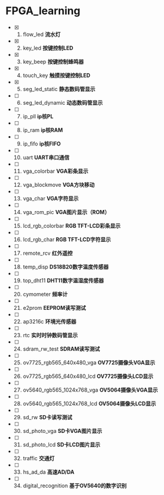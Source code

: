 # FPGA_learning
- [x] 1. flow_led __流水灯__
- [x] 2. key_led __按键控制LED__
- [x] 3. key_beep __按键控制蜂鸣器__
- [x] 4. touch_key __触摸按键控制LED__
- [x] 5. seg_led_static __静态数码管显示__
- [ ] 6. seg_led_dynamic __动态数码管显示__
- [ ] 7. ip_pll __ip核PL__
- [ ] 8. ip_ram __ip核RAM__
- [ ] 9. ip_fifo __ip核FIFO__
- [ ] 10. uart __UART串口通信__
- [ ] 11. vga_colorbar __VGA彩条显示__
- [ ] 12. vga_blockmove __VGA方块移动__
- [ ] 13. vga_char __VGA字符显示__
- [ ] 14. vga_rom_pic __VGA图片显示（ROM）__
- [ ] 15. lcd_rgb_colorbar __RGB TFT-LCD彩条显示__
- [ ] 16. lcd_rgb_char __RGB TFT-LCD字符显示__
- [ ] 17. remote_rcv __红外遥控__
- [ ] 18. temp_disp __DS18B20数字温度传感器__
- [ ] 19. top_dht11 __DHT11数字温湿度传感器__
- [ ] 20. cymometer __频率计__
- [ ] 21. e2prom __EEPROM读写测试__
- [ ] 22. ap3216c __环境光传感器__
- [ ] 23. rtc __实时时钟数码管显示__
- [ ] 24. sdram_rw_test __SDRAM读写测试__
- [ ] 25. ov7725_rgb565_640x480_vga __OV7725摄像头VGA显示__
- [ ] 26. ov7725_rgb565_640x480_lcd __OV7725摄像头LCD显示__
- [ ] 27. ov5640_rgb565_1024x768_vga __OV5064摄像头VGA显示__
- [ ] 28. ov5640_rgb565_1024x768_lcd __OV5064摄像头LCD显示__
- [ ] 29. sd_rw __SD卡读写测试__
- [ ] 30. sd_photo_vga __SD卡VGA图片显示__
- [ ] 31. sd_photo_lcd __SD卡LCD图片显示__
- [ ] 32. traffic __交通灯__
- [ ] 33. hs_ad_da __高速AD/DA__
- [ ] 34. digital_recognition __基于OV5640的数字识别__
